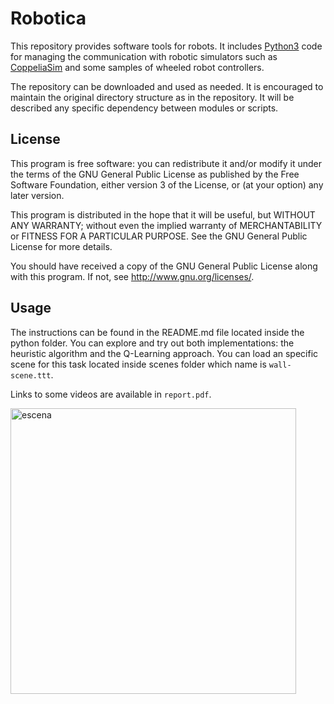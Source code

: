 # Robotica

This repository provides software tools for robots.  It includes [Python3](https://www.python.org/) code for managing the communication with robotic simulators such as [CoppeliaSim](https://www.coppeliarobotics.com/) and some samples of wheeled robot controllers.

The repository can be downloaded and used as needed.  It is encouraged to maintain the original directory structure as in the repository.  It will be described any specific dependency between modules or scripts.

## License

This program is free software: you can redistribute it and/or modify it under the terms of the GNU General Public License as published by the Free Software Foundation, either version 3 of the License, or (at your option) any later version.

This program is distributed in the hope that it will be useful, but WITHOUT ANY WARRANTY; without even the implied warranty of MERCHANTABILITY or FITNESS FOR A PARTICULAR PURPOSE.  See the GNU General Public License for more details.

You should have received a copy of the GNU General Public License along with this program.  If not, see <http://www.gnu.org/licenses/>.

## Usage
The instructions can be found in the README.md file located inside the python folder. You can explore and try out both implementations: the heuristic algorithm and the Q-Learning approach. You can load an specific scene for this task located inside scenes folder which name is ``wall-scene.ttt``.

Links to some videos are available in ``report.pdf``.

<img width="457" alt="escena" src="https://github.com/javipzv/wall-following-problem/assets/90279135/67838aec-bac4-4363-b203-d471680d9beb">
